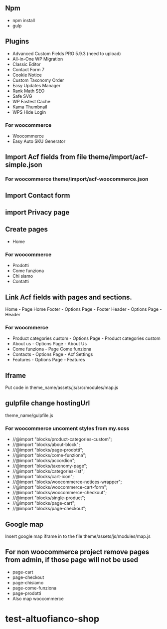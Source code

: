 ## Npm
- npm install
- gulp

## Plugins
- Advanced Custom Fields PRO 5.9.3 (need to upload)
- All-in-One WP Migration
- Classic Editor
- Contact Form 7
- Cookie Notice
- Custom Taxonomy Order
- Easy Updates Manager
- Rank Math SEO
- Safe SVG
- WP Fastest Cache
- Kama Thumbnail
- WPS Hide Login
  
### For woocommerce
- Woocommerce
- Easy Auto SKU Generator

## Import Acf fields from file theme/import/acf-simple.json
### For woocommerce theme/import/acf-woocommerce.json

## Import Contact form

## import Privacy page

## Create pages
- Home
  
### For woocommerce
- Prodotti
- Come funziona
- Chi siamo
- Contatti

## Link Acf fields with pages and sections.
Home - Page Home
Footer - Options Page - Footer
Header - Options Page - Header

### For woocmmerce
- Product categories custom - Options Page - Product categories custom
- About us - Options Page - About Us 
- Come funziona - Page Come funziona 
- Contacts - Options Page - Acf Settings 
- Features - Options Page - Features

## Iframe
Put code in theme_name/assets/js/src/modules/map.js

## gulpfile change hostingUrl
theme_name/gulpfile.js

### For woocommerce uncoment styles from my.scss
- //@import "blocks/product-categories-custom"; 
- //@import "blocks/about-block"; 
- //@import "blocks/page-prodotti";
- //@import "blocks/come-funziona"; 
- //@import "blocks/accordion"; 
- //@import "blocks/taxonomy-page"; 
- //@import "blocks/categories-list"; 
- //@import "blocks/cart-icon"; 
- //@import "blocks/woocommerce-notices-wrapper"; 
- //@import "blocks/woocommerce-cart-form"; 
- //@import "blocks/woocommerce-checkout"; 
- //@import "blocks/single-product"; 
- //@import "blocks/page-cart"; 
- //@import "blocks/page-checkout";

## Google map
Insert google map iframe in to the file theme/assets/js/modules/map.js

## For non woocommerce project remove pages from admin, if those page will not be used 
- page-cart
- page-checkout
- page-chisiamo
- page-come-funziona
- page-prodotti
- Also map woocommerce
# test-altuofianco-shop
